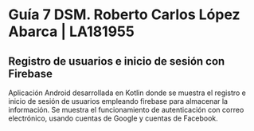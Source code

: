 # Guía 7 DSM. Roberto Carlos López Abarca | LA181955
## Registro de usuarios e inicio de sesión con Firebase

Aplicación Android desarrollada en Kotlin donde se muestra el registro e inicio de sesión de usuarios empleando firebase
para almacenar la información. Se muestra el funcionamiento de autenticación con correo electrónico, usando cuentas de Google y cuentas de Facebook.